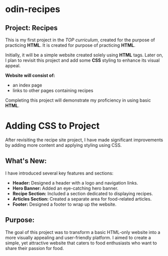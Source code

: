 # odin-recipes

## Project: Recipes
This is my first project in the *TOP curriculum*, created for the purpose of practicing **HTML**.
It is created for purpose of practicing **HTML**. 

Initially, it will be a simple website created solely using **HTML** tags. 
Later on, I plan to revisit this project and add some **CSS** styling to enhance its visual appeal.

**Website will consist of:**
* an index page 
* links to other pages containing recipes

Completing this project will demonstrate my proficiency in using basic **HTML**.

# Adding CSS to Project

After revisiting the recipe site project, I have made significant improvements by adding more content and applying styling using CSS.

## What's New:

I have introduced several key features and sections:

- **Header:** Designed a header with a logo and navigation links.
- **Hero Banner:** Added an eye-catching hero banner.
- **Recipe Section:** Included a section dedicated to displaying recipes.
- **Articles Section:** Created a separate area for food-related articles.
- **Footer:** Designed a footer to wrap up the website.

## Purpose:

The goal of this project was to transform a basic HTML-only website into a more visually appealing and user-friendly platform. I aimed to create a simple, yet attractive website that caters to food enthusiasts who want to share their passion for food.



